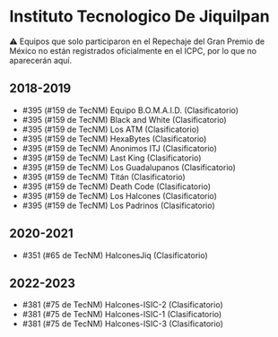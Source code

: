 # Instituto Tecnologico De Jiquilpan

:warning: Equipos que solo participaron en el Repechaje del Gran Premio de México no están registrados oficialmente en el ICPC, por lo que no aparecerán aquí.

## 2018-2019

- #395 (#159 de TecNM) Equipo B.O.M.A.I.D. (Clasificatorio)
- #395 (#159 de TecNM) Black and White (Clasificatorio)
- #395 (#159 de TecNM) Los ATM (Clasificatorio)
- #395 (#159 de TecNM) HexaBytes (Clasificatorio)
- #395 (#159 de TecNM) Anonimos ITJ (Clasificatorio)
- #395 (#159 de TecNM) Last King (Clasificatorio)
- #395 (#159 de TecNM) Los Guadalupanos (Clasificatorio)
- #395 (#159 de TecNM) Titán (Clasificatorio)
- #395 (#159 de TecNM) Death Code (Clasificatorio)
- #395 (#159 de TecNM) Los Halcones (Clasificatorio)
- #395 (#159 de TecNM) Los Padrinos (Clasificatorio)

## 2020-2021

- #351 (#65 de TecNM) HalconesJiq (Clasificatorio)

## 2022-2023

- #381 (#75 de TecNM) Halcones-ISIC-2 (Clasificatorio)
- #381 (#75 de TecNM) Halcones-ISIC-1 (Clasificatorio)
- #381 (#75 de TecNM) Halcones-ISIC-3 (Clasificatorio)


